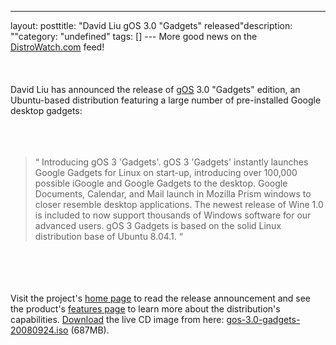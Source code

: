 --- 
layout: posttitle: "David Liu gOS 3.0 "Gadgets" released"description: ""category: "undefined" tags: [] --- More good news on the <a href="http://distrowatch.com/">DistroWatch.com</a> feed!<br /><br/><br /><br/>David Liu has announced the release of <a href="http://www.thinkgos.com/">gOS</a> 3.0 "Gadgets" edition, an Ubuntu-based distribution featuring a large number of pre-installed Google desktop gadgets: <br /><br/><br /><br/><blockquote>
 <span class="bqstart">&#8220;</span>
    Introducing gOS 3 'Gadgets'. gOS 3 'Gadgets' instantly launches Google Gadgets for Linux on start-up, introducing over 100,000 possible iGoogle and Google Gadgets to the desktop. Google Documents, Calendar, and Mail launch in Mozilla Prism windows to closer resemble desktop applications. The newest release of Wine 1.0 is included to now support thousands of Windows software for our advanced users. gOS 3 Gadgets is based on the solid Linux distribution base of Ubuntu 8.04.1.
  <span class="bqend">&#8220;</span>
</blockquote><br/><br/><br /><br/>Visit the project's <a href="http://www.thinkgos.com/gos.php">home page</a> to read the release announcement and see the product's <a href="http://www.thinkgos.com/gos-features.php">features page</a> to learn more about the distribution's capabilities. <a href="http://www.thinkgos.com/dgadgets.php">Download</a> the live CD image from here: <a href="http://gos.qmoon.com/releases/gos3gadgets/gos-3.0-gadgets-20080924.iso">gos-3.0-gadgets-20080924.iso</a> (687MB).